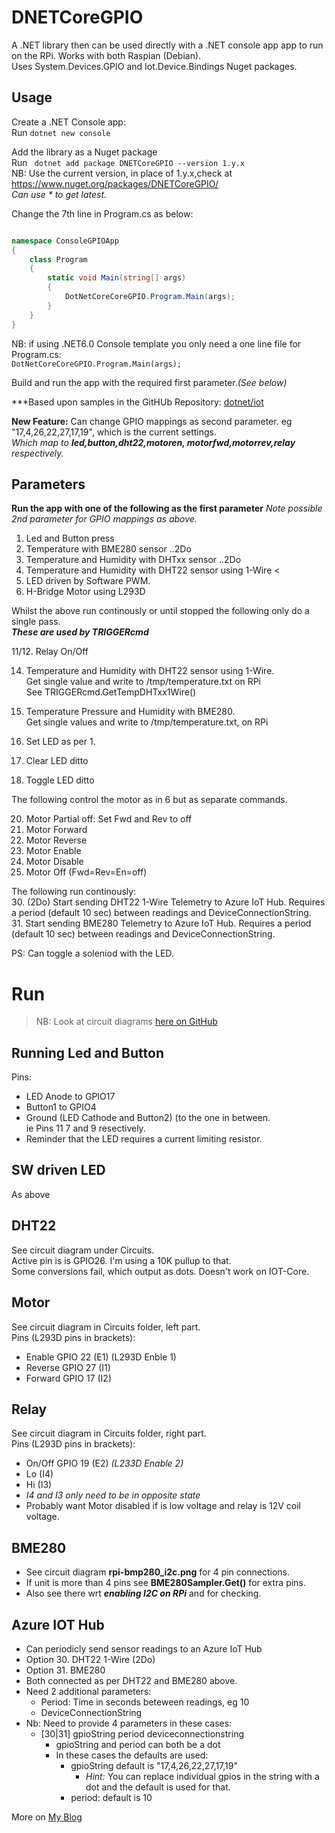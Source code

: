 # DNETCoreGPIO

A .NET library then can be used directly with a .NET console app app to run on the RPi. Works with both Raspian (Debian).  
Uses System.Devices.GPIO and Iot.Device.Bindings Nuget packages.

## Usage

Create a .NET Console app:  
Run ```dotnet new console```  

Add the library as a Nuget package  
Run ``` dotnet add package DNETCoreGPIO --version 1.y.x```  
NB: Use the current version, in place of 1.y.x,check at https://www.nuget.org/packages/DNETCoreGPIO/  
 _Can use \* to get latest._ 

Change the 7th line in Program.cs as below:

```csharp

namespace ConsoleGPIOApp
{
	class Program
	{
		static void Main(string[] args)
		{
			DotNetCoreCoreGPIO.Program.Main(args);
		}
	}
}
```  

NB: if using .NET6.0 Console template you only need a one line file for Program.cs:  
```DotNetCoreCoreGPIO.Program.Main(args);```

Build and run the app with the required first parameter._(See below)_
  
***Based upon samples in the GitHUb Repository: [dotnet/iot](https://github.com/dotnet/iot)  

**New Feature:** Can change GPIO mappings as second parameter. eg "17,4,26,22,27,17,19", which is the current settings.  
_Which map to **led,button,dht22,motoren, motorfwd,motorrev,relay** respectively._


## Parameters

**Run the app with one of the following as the first parameter** _Note possible 2nd parameter for GPIO mappings as above._  

1. Led and Button press
2. Temperature with BME280 sensor  ..2Do
3. Temperature and Humidity with DHTxx sensor  ..2Do
4. Temperature and Humidity with DHT22 sensor using 1-Wire <
5. LED driven by Software PWM.
6. H-Bridge Motor using L293D

Whilst the above run continously or until stopped the following only do a single pass.  
***These are used by TRIGGERcmd***  

11/12. Relay On/Off

14. Temperature and Humidity with DHT22 sensor using 1-Wire.  
Get single value and write to /tmp/temperature.txt on RPi  
See TRIGGERcmd.GetTempDHTxx1Wire()  
15. Temperature Pressure and Humidity with BME280.  
Get single values and write to /tmp/temperature.txt, on RPi


16. Set LED as per 1.  
17. Clear LED ditto  
18. Toggle LED ditto


The following control the motor as in 6 but as separate commands.

20. Motor Partial off: Set Fwd and Rev to off
21. Motor Forward
22. Motor Reverse
23. Motor Enable
24. Motor Disable
25. Motor Off (Fwd=Rev=En=off)

The following run continously:  
30. (2Do) Start sending DHT22 1-Wire Telemetry to Azure IoT Hub. Requires a period (default 10 sec) between readings and DeviceConnectionString.  
31. Start sending BME280 Telemetry to Azure IoT Hub. Requires a period (default 10 sec) between readings and DeviceConnectionString.

PS: Can toggle a soleniod with the LED.


# Run

> NB: Look at circuit diagrams [here on GitHub](https://github.com/djaus2/DNETCoreGPIO/tree/master/DNETCoreGPIO/Circuits)

## Running Led and Button
Pins:
- LED Anode to GPIO17
- Button1 to GPIO4
- Ground (LED Cathode and Button2) (to the one in between. <br>ie Pins 11 7 and 9 resectively.
- Reminder that the LED requires a current limiting resistor.
## SW driven LED
As above
## DHT22
See circuit diagram under Circuits.  
 Active pin is is GPIO26. I'm using a 10K pullup to that.  
Some conversions fail, which output as dots. Doesn't work on IOT-Core.  
## Motor
See circuit diagram in Circuits folder, left part. <br>Pins (L293D pins in brackets):
- Enable  GPIO 22 (E1) (L293D Enble 1)
- Reverse GPIO 27 (I1) 
- Forward GPIO 17 (I2)
## Relay
See circuit diagram in Circuits folder, right part. <br>Pins (L293D pins in brackets):
- On/Off  GPIO 19 (E2)  _(L233D Enable 2)_
- Lo (I4)               
- Hi (I3)
- _I4 and I3 only need to be in opposite state_
- Probably want Motor disabled if is low voltage and relay is 12V coil voltage.
## BME280
- See circuit diagram **rpi-bmp280_i2c.png** for 4 pin connections.
- If unit is more than 4 pins see **BME280Sampler.Get()** for extra pins.
- Also see there wrt ***enabling I2C on RPi*** and for checking.
## Azure IOT Hub
- Can periodicly send sensor readings to an Azure IoT Hub
- Option 30. DHT22 1-Wire (2Do)
- Option 31. BME280
- Both connected as per DHT22 and BME280 above.
- Need 2 additional parameters:
  - Period: Time in seconds beteween readings, eg 10
  - DeviceConnectionString
- Nb: Need to provide 4 parameters in these cases:
  - [30|31] gpioString period deviceconnectionstring
	- gpioString and period can both be a dot
    - In these cases the defaults are used:
      - gpioString default is "17,4,26,22,27,17,19"
        - _Hint:_ You can replace individual gpios in the string with a dot and the default is used for that.
      - period: default is 10
  

  
More on [My Blog](https://davidjones.sportronics.com.au)
